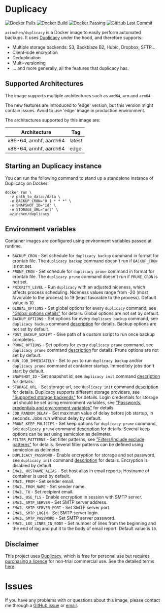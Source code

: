 # Duplicacy

[![Docker Pulls][dockerhub-pulls]][dockerhub-link]
[![Docker Build][dockerhub-build]][dockerhub-link]
[![Docker Passing][dockerhub-passing]][dockerhub-link]
[![GitHub Last Commit][github-lastcommit]][github-link]

`azinchen/duplicacy` is a Docker image to easily perform automated backups. It uses [Duplicacy][duplicacy-home] under the hood, and therefore supports:

- Multiple storage backends: S3, Backblaze B2, Hubic, Dropbox, SFTP...
- Client-side encryption
- Deduplication
- Multi-versioning
- ... and more generally, all the features that duplicacy has.

## Supported Architectures

The image supports multiple architectures such as `amd64`, `arm` and `arm64`.

The new features are introduced to 'edge' version, but this version might contain issues. Avoid to use 'edge' image in production environment.

The architectures supported by this image are:

| Architecture | Tag |
| :----: | --- |
| x86-64, armhf, aarch64 | latest |
| x86-64, armhf, aarch64 | edge |

## Starting an Duplicacy instance

You can run the following command to stand up a standalone instance of Duplicacy on Docker:

```
docker run \
  -v path_to_data:/data \
  -e BACKUP_CRON="0 1 * * *" \
  -e SNAPSHOT_ID="id" \
  -e STORAGE_URL="url" \
  azinchen/duplicacy
```

## Environment variables

Container images are configured using environment variables passed at runtime.

 * `BACKUP_CRON`             - Set schedule for `duplicacy backup` command in format for crontab file. The `duplicacy backup` command doesn't run if `BACKUP_CRON` is not set.
 * `PRUNE_CRON`              - Set schedule for `duplicacy prune` command in format for crontab file. The `duplicacy prune` command doesn't run if `PRUNE_CRON` is not set.
 * `PRIORITY_LEVEL`          - Run `duplicacy` with an adjusted niceness, which affects process scheduling. Niceness values range from -20 (most favorable to the process) to 19 (least favorable to the process). Default value is 10.
 * `GLOBAL_OPTIONS`          - Set global options for every `duplicacy` command, see ["Global options details"][duplicacy-global-options] for details. Global options are not set by default.
 * `BACKUP_OPTIONS`          - Set options for every `duplicacy backup` command, see `duplicacy backup` command [description][duplicacy-backup] for details. Backup options are not set by default.
 * `POST_BACKUP_SCRIPT`      - Give path of a custom script to run once backup completes.
 * `PRUNE_OPTIONS`           - Set options for every `duplicacy prune` command, see `duplicacy prune` command [description][duplicacy-prune] for details. Prune options are not set by default.
 * `RUN_JOB_IMMEDIATELY`     - Set to `yes` to run `duplicacy backup` and/or `duplicacy prune` command at container startup. Immeditely jobs don't start by default.
 * `SNAPSHOT_ID`             - Set snapshot id, see `duplicacy init` command [description][duplicacy-init] for details.
 * `STORAGE_URL`             - Set storage url, see `duplicacy init` command [description][duplicacy-init] for details. Duplicacy supports different storage providers, see ["Supported storage backends"][duplicacy-storage] for details. Login credentials for storage url should be set using environment variables, see ["Passwords, credentials and environment variables"][duplicacy-variables] for details.
 * `JOB_RANDOM_DELAY`        - Set maximum value of delay before job startup, in seconds. Jobs run without delay by default.
 * `PRUNE_KEEP_POLICIES`     - Set keep options for `duplicacy prune` command, see `duplicacy prune` command [description][duplicacy-prune] for details. Several keep options can be set using semicolon as delimeter.
 * `FILTER_PATTERNS`         - Set filter patterns, see ["Filters/Include exclude patterns"][duplicacy-filters] for details. Several filter patterns can be defined using semicolon as delimeter.
 * `DUPLICACY_PASSWORD`      - Enable encryption for storage and set password, see `duplicacy init` command [description][duplicacy-init] for details. Encryption is disabled by default.
 * `EMAIL_HOSTNAME_ALIAS`    - Set host alias in email reports. Hostname of container is used by default.
 * `EMAIL_FROM`              - Set sender email.
 * `EMAIL_FROM_NAME`         - Set sender name.
 * `EMAIL_TO`                - Set recipient email.
 * `EMAIL_USE_TLS`           - Enable encryption in session with SMTP server.
 * `EMAIL_SMTP_SERVER`       - Set SMTP server address.
 * `EMAIL_SMTP_SERVER_PORT`  - Set SMTP server port.
 * `EMAIL_SMTP_LOGIN`        - Set SMTP server login.
 * `EMAIL_SMTP_PASSWORD`     - Set SMTP server password.
 * `EMAIL_LOG_LINES_IN_BODY` - Set number of lines from the beginning and the end of log and put it to the body of email report. Default value is `10`.

## Disclaimer

This project uses [Duplicacy][duplicacy-home], which is free for personal use but requires [purchasing a licence][duplicacy-purchase] for non-trial commercial use. See the detailed terms [here][duplicacy-license].

# Issues

If you have any problems with or questions about this image, please contact me through a [GitHub issue][github-issues] or [email][email-link].

[dockerhub-pulls]: https://img.shields.io/docker/pulls/azinchen/duplicacy
[dockerhub-build]: https://img.shields.io/docker/cloud/automated/azinchen/duplicacy
[dockerhub-passing]: https://img.shields.io/docker/cloud/build/azinchen/duplicacy
[dockerhub-link]: https://hub.docker.com/repository/docker/azinchen/duplicacy
[github-lastcommit]: https://img.shields.io/github/last-commit/azinchen/duplicacy
[github-link]: https://github.com/azinchen/duplicacy
[github-issues]: https://github.com/azinchen/duplicacy/issues
[duplicacy-home]: https://duplicacy.com
[duplicacy-license]: https://github.com/gilbertchen/duplicacy/blob/master/LICENSE.md
[duplicacy-purchase]: https://duplicacy.com/buy.html
[duplicacy-forum]: https://forum.duplicacy.com
[duplicacy-storage]: https://forum.duplicacy.com/t/supported-storage-backends/1107
[duplicacy-global-options]: https://forum.duplicacy.com/t/global-options-details/1087
[duplicacy-init]: https://forum.duplicacy.com/t/init-command-details/1090
[duplicacy-backup]: https://forum.duplicacy.com/t/backup-command-details/1077
[duplicacy-prune]: https://forum.duplicacy.com/t/prune-command-details/1005
[duplicacy-filters]: https://forum.duplicacy.com/t/filters-include-exclude-patterns/1089
[duplicacy-variables]: https://forum.duplicacy.com/t/passwords-credentials-and-environment-variables/1094
[email-link]: mailto:alexander@zinchenko.com
